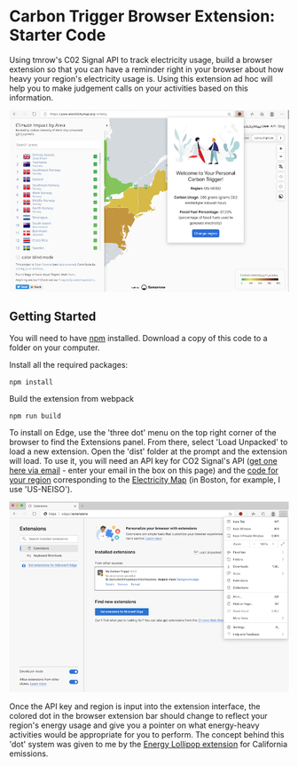 # Carbon Trigger Browser Extension: Starter Code

Using tmrow's C02 Signal API to track electricity usage, build a browser extension so that you can have a reminder right in your browser about how heavy your region's electricity usage is. Using this extension ad hoc will help you to make judgement calls on your activities based on this information.

![extension screenshot](../extension-screenshot.png)

## Getting Started

You will need to have [npm](https://npmjs.com) installed. Download a copy of this code to a folder on your computer.

Install all the required packages:

```
npm install
```

Build the extension from webpack

```
npm run build
```

To install on Edge, use the 'three dot' menu on the top right corner of the browser to find the Extensions panel. From there, select 'Load Unpacked' to load a new extension. Open the 'dist' folder at the prompt and the extension will load. To use it, you will need an API key for CO2 Signal's API ([get one here via email](https://www.co2signal.com/) - enter your email in the box on this page) and the [code for your region](http://api.electricitymap.org/v3/zones) corresponding to the [Electricity Map](https://www.electricitymap.org/map) (in Boston, for example, I use 'US-NEISO').

![installing](../install-on-edge.png)

Once the API key and region is input into the extension interface, the colored dot in the browser extension bar should change to reflect your region's energy usage and give you a pointer on what energy-heavy activities would be appropriate for you to perform. The concept behind this 'dot' system was given to me by the [Energy Lollipop extension](https://energylollipop.com/) for California emissions.

